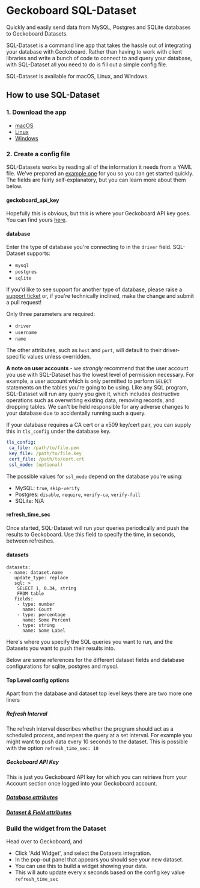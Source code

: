 # Geckoboard SQL-Dataset

Quickly and easily send data from MySQL, Postgres and SQLite databases to Geckoboard Datasets.

SQL-Dataset is a command line app that takes the hassle out of integrating your database with Geckoboard. Rather than having to work with client libraries and write a bunch of code to connect to and query your database, with SQL-Dataset all you need to do is fill out a simple config file.

SQL-Dataset is available for macOS, Linux, and Windows. 

## How to use SQL-Dataset

### 1. Download the app

* [macOS](docs/macosx_setup.md)
* [Linux](docs/linux_setup.md)
* [Windows](docs/windows_setup.md)

### 2. Create a config file

SQL-Datasets works by reading all of the information it needs from a YAML file. We've prepared an [example one](docs/example.yml) for you so you can get started quickly. The fields are fairly self-explanatory, but you can learn more about them below.

#### geckoboard_api_key

Hopefully this is obvious, but this is where your Geckoboard API key goes. You can find yours [here](https://app.geckoboard.com/account/details).

#### database

Enter the type of database you're connecting to in the `driver` field. SQL-Dataset supports:

- `mysql`
- `postgres`
- `sqlite`

If you'd like to see support for another type of database, please raise a [support ticket](https://support.geckoboard.com/hc/en-us/requests/new?ticket_form_id=39437) or, if you're technically inclined, make the change and submit a pull request!

Only three parameters are required:

- `driver`
- `username`
- `name`

The other attributes, such as `host` and `port`, will default to their driver-specific values unless overridden.

**A note on user accounts** - we _strongly_ recommend that the user account you use with SQL-Dataset has the lowest level of permission necessary. For example, a user account which is only permitted to perform `SELECT` statements on the tables you're going to be using. Like any SQL program, SQL-Dataset will run any query you give it, which includes destructive operations such as overwriting existing data, removing records, and dropping tables. We can't be held responsible for any adverse changes to your database due to accidentally running such a query.

If your database requires a CA cert or a x509 key/cert pair, you can supply this in `tls_config` under the database key.

```yaml
tls_config:
 ca_file: /path/to/file.pem
 key_file: /path/to/file.key 
 cert_file: /path/to/cert.crt
 ssl_mode: (optional)
```

The possible values for `ssl_mode` depend on the database you're using:

- MySQL: `true`, `skip-verify`
- Postgres: `disable`, `require`, `verify-ca`, `verify-full`
- SQLite: N/A

#### refresh_time_sec

Once started, SQL-Dataset will run your queries periodically and push the results to Geckoboard. Use this field to specify the time, in seconds, between refreshes.

#### datasets

```
datasets:
 - name: dataset.name
   update_type: replace
   sql: >
    SELECT 1, 0.34, string
    FROM table
   fields:
    - type: number
      name: Count
    - type: percentage
      name: Some Percent
    - type: string
      name: Some Label
```

Here's where you specify the SQL queries you want to run, and the Datasets you want to push their results into.

Below are some references for the different dataset fields and database configurations for sqlite, postgres and mysql.

#### Top Level config options

Apart from the database and dataset top level keys there are two more one liners

##### Refresh Interval

The refresh interval describes whether the program should act as a scheduled process, and repeat the query at a set interval. For example you might want to push data every 10 seconds to the dataset. This is possible with the option `refresh_time_sec: 10`

##### Geckoboard API Key

This is just you Geckoboard API key for which you can retrieve from your Account section once logged into your Geckoboard account.

##### [Database attributes](docs/database_fields.md)
##### [Dataset & Field attributes](docs/dataset_fields.md)


### Build the widget from the Dataset

Head over to Geckoboard, and

 - Click 'Add Widget', and select the Datasets integration.
 - In the pop-out panel that appears you should see your new dataset.
 - You can use this to build a widget showing your data.
 - This will auto update every x seconds based on the config key value `refresh_time_sec`
